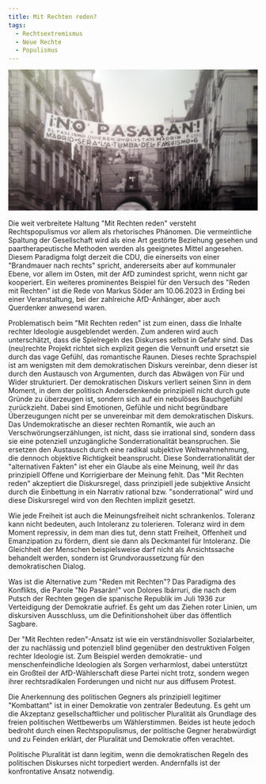 ```yaml
---
title: Mit Rechten reden?
tags:
  - Rechtsextremismus
  - Neue Rechte
  - Populismus
---
```


![](/assets/images/mit-rechten-reden.jpg)

Die weit verbreitete Haltung "Mit Rechten reden" versteht Rechtspopulismus vor allem als rhetorisches Phänomen. Die vermeintliche Spaltung der Gesellschaft wird als eine Art gestörte Beziehung gesehen und paartherapeutische Methoden werden als geeignetes Mittel angesehen. Diesem Paradigma folgt derzeit die CDU, die einerseits von einer "Brandmauer nach rechts" spricht, andererseits aber auf kommunaler Ebene, vor allem im Osten, mit der AfD zumindest spricht, wenn nicht gar kooperiert. Ein weiteres prominentes Beispiel für den Versuch des "Reden mit Rechten" ist die Rede von Markus Söder am 10.06.2023 in Erding bei einer Veranstaltung, bei der zahlreiche AfD-Anhänger, aber auch Querdenker anwesend waren.

Problematisch beim "Mit Rechten reden" ist zum einen, dass die Inhalte rechter Ideologie ausgeblendet werden. Zum anderen wird auch unterschätzt, dass die Spielregeln des Diskurses selbst in Gefahr sind. Das (neu)rechte Projekt richtet sich explizit gegen die Vernunft und ersetzt sie durch das vage Gefühl, das romantische Raunen. Dieses rechte Sprachspiel ist am wenigsten mit dem demokratischen Diskurs vereinbar, denn dieser ist durch den Austausch von Argumenten, durch das Abwägen von Für und Wider strukturiert. Der demokratischen Diskurs verliert seinen Sinn in dem Moment, in dem der politisch Andersdenkende prinzipiell nicht durch gute Gründe zu überzeugen ist, sondern sich auf ein nebulöses Bauchgefühl zurückzieht. Dabei sind Emotionen, Gefühle und nicht begründbare Überzeugungen nicht per se unvereinbar mit dem demokratischen Diskurs. Das Undemokratische an dieser rechten Romantik, wie auch an Verschwörungserzählungen, ist nicht, dass sie irrational sind, sondern dass sie eine potenziell unzugängliche Sonderrationalität beanspruchen. Sie ersetzen den Austausch durch eine radikal subjektive Weltwahrnehmung, die dennoch objektive Richtigkeit beansprucht. Diese Sonderrationalität der "alternativen Fakten" ist eher ein Glaube als eine Meinung, weil ihr das prinzipiell Offene und Korrigierbare der Meinung fehlt. Das "Mit Rechten reden" akzeptiert die Diskursregel, dass prinzipiell jede subjektive Ansicht durch die Einbettung in ein Narrativ rational bzw. "sonderrational" wird und diese Diskursregel wird von den Rechten implizit gesetzt.

Wie jede Freiheit ist auch die Meinungsfreiheit nicht schrankenlos. Toleranz kann nicht bedeuten, auch Intoleranz zu tolerieren. Toleranz wird in dem Moment repressiv, in dem man dies tut, denn statt Freiheit, Offenheit und Emanzipation zu fördern, dient sie dann als Deckmantel für Intoleranz. Die Gleichheit der Menschen beispielsweise darf nicht als Ansichtssache behandelt werden, sondern ist Grundvoraussetzung für den demokratischen Dialog.

Was ist die Alternative zum "Reden mit Rechten"? Das Paradigma des Konflikts, die Parole "No Pasarán!" von Dolores Ibárruri, die nach dem Putsch der Rechten gegen die spanische Republik im Juli 1936 zur Verteidigung der Demokratie aufrief. Es geht um das Ziehen roter Linien, um diskursiven Ausschluss, um die Definitionshoheit über das öffentlich Sagbare.

Der "Mit Rechten reden"-Ansatz ist wie ein verständnisvoller Sozialarbeiter, der zu nachlässig und potenziell blind gegenüber den destruktiven Folgen rechter Ideologie ist. Zum Beispiel werden demokratie- und menschenfeindliche Ideologien als Sorgen verharmlost, dabei unterstützt ein Großteil der AfD-Wählerschaft diese Partei nicht trotz, sondern wegen ihrer rechtsradikalen Forderungen und nicht nur aus diffusem Protest.

Die Anerkennung des politischen Gegners als prinzipiell legitimer "Kombattant" ist in einer Demokratie von zentraler Bedeutung. Es geht um die Akzeptanz gesellschaftlicher und politischer Pluralität als Grundlage des freien politischen Wettbewerbs um Wählerstimmen. Beides ist heute jedoch bedroht durch einen Rechtspopulismus, der politische Gegner herabwürdigt und zu Feinden erklärt, der Pluralität und Demokratie offen verachtet.

Politische Pluralität ist dann legitim, wenn die demokratischen Regeln des politischen Diskurses nicht torpediert werden. Andernfalls ist der konfrontative Ansatz notwendig.
